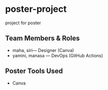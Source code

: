 # poster-project
project for poster
## Team Members & Roles
- maha, siri— Designer (Canva)
- yamini, manasa — DevOps (GitHub Actions)
## Poster Tools Used
- Canva